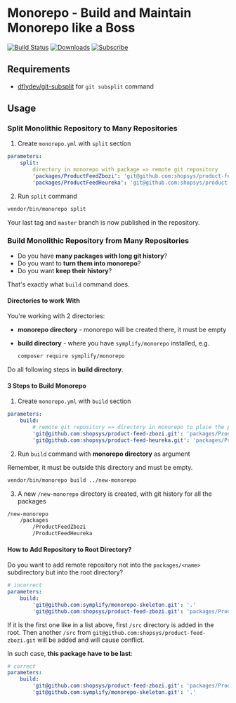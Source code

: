# Monorepo - Build and Maintain Monorepo like a Boss

[![Build Status](https://img.shields.io/travis/Symplify/Monorepo/master.svg?style=flat-square)](https://travis-ci.org/Symplify/Monorepo)
[![Downloads](https://img.shields.io/packagist/dt/symplify/monorepo.svg?style=flat-square)](https://packagist.org/packages/symplify/monorepo)
[![Subscribe](https://img.shields.io/badge/subscribe-to--releases-green.svg?style=flat-square)](https://libraries.io/packagist/symplify%2Fmonorepo)

## Requirements

- [dflydev/git-subsplit](https://github.com/dflydev/git-subsplit) for `git subsplit` command

## Usage

### Split Monolithic Repository to Many Repositories

1. Create `monorepo.yml` with `split` section

```yml
parameters:
    split:
        directory in monorepo with package => remote git repository
        'packages/ProductFeedZbozi': 'git@github.com:shopsys/product-feed-zbozi.git'
        'packages/ProductFeedHeureka': 'git@github.com:shopsys/product-feed-heureka.git':
```

2. Run `split` command

```bash
vendor/bin/monorepo split
```

Your last tag and `master` branch is now published in the repository.

### Build Monolithic Repository from Many Repositories

- Do you have **many packages with long git history**?
- Do you want to **turn them into monorepo**?
- Do you want **keep their history**?

That's exactly what `build` command does.

#### Directories to work With

You're working with 2 directories:

- **monorepo directory** - monorepo will be created there, it must be empty
- **build directory** - where you have `symplify/monorepo` installed, e.g.

    ```bash
    composer require symplify/monorepo
    ```

Do all following steps in **build directory**.

#### 3 Steps to Build Monorepo

1. Create `monorepo.yml` with `build` section

```yml
parameters:
    build:
        # remote git repository => directory in monorepo to place the package to
        'git@github.com:shopsys/product-feed-zbozi.git': 'packages/ProductFeedZbozi'
        'git@github.com:shopsys/product-feed-heureka.git': 'packages/ProductFeedHeureka'
```

2. Run `build` command with **monorepo directory** as argument

Remember, it must be outside this directory and must be empty.

```bash
vendor/bin/monorepo build ../new-monorepo
```

3. A new `/new-monorepo` directory is created, with git history for all the packages

```bash
/new-monorepo
    /packages
        /ProductFeedZbozi
        /ProductFeedHeureka
```

#### How to Add Repository to Root Directory?

Do you want to add remote repository not into the `packages/<name>` subdirectory but into the root directory?

```yml
# incorrect
parameters:
    build:
        'git@github.com:symplify/monorepo-skeleton.git': '.'
        'git@github.com:shopsys/product-feed-zbozi.git': 'packages/ProductFeedZbozi'
```

If it is the first one like in a list above, first `/src` directory is added in the root. Then another `/src` from `git@github.com:shopsys/product-feed-zbozi.git` will be added and will cause conflict.

In such case, **this package have to be last**:

```yml
# correct
parameters:
    build:
        'git@github.com:shopsys/product-feed-zbozi.git': 'packages/ProductFeedZbozi'
        'git@github.com:symplify/monorepo-skeleton.git': '.'
```
